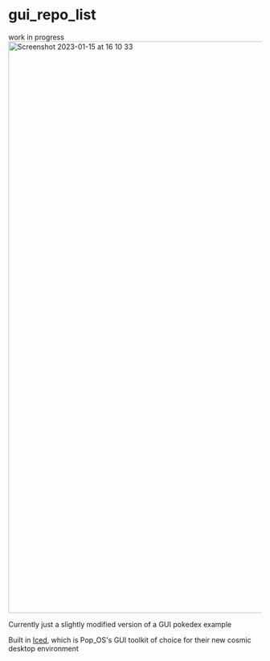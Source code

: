 # gui_repo_list
work in progress
<img width="1136" alt="Screenshot 2023-01-15 at 16 10 33" src="https://user-images.githubusercontent.com/61964090/212529779-cddaaebd-2b62-4306-909a-785d222e3529.png">

Currently just a slightly modified version of a GUI pokedex example

Built in [Iced](https://github.com/iced-rs/iced), which is Pop_OS's GUI toolkit of choice for their new cosmic desktop environment
